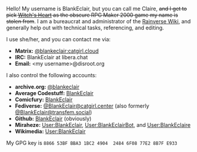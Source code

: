 Hello! My username is BlankEclair, but you can call me Claire, <s>and I get to pick [Witch's Heart](https://vgperson.com/games/witchheart.htm) as the obscure RPG Maker 2000 game my name is stolen from</s>. I am a bureaucrat and administrator of the [Rainverse Wiki](https://rainverse.wiki), and generally help out with technical tasks, referencing, and editing.

I use she/her, and you can contact me via:
* **Matrix:** [@blankeclair:catgirl.cloud](https://matrix.to/#/@blankeclair:catgirl.cloud)
* **IRC:** BlankEclair at libera.chat
* **Email:** &lt;my username&gt;@disroot.org

I also control the following accounts:
* **archive.org:** [@blankeclair](https://archive.org/details/@blankeclair)
* **Average Codestuff:** [BlankEclair](https://git.average.name/BlankEclair)
* **Comicfury:** [BlankEclair](https://comicfury.com/profile.php?username=BlankEclair)
* **Fediverse:** [@BlankEclair@catgirl.center](https://catgirl.center/@BlankEclair) (also formerly [@BlankEclair@transfem.social](https://transfem.social/@BlankEclair))
* **Github:** [BlankEclair](https://github.com/BlankEclair) (obviously)
* **Miraheze:** [User:BlankEclair](https://meta.miraheze.org/wiki/User:BlankEclair), [User:BlankEclairBot](https://meta.miraheze.org/wiki/User:BlankEclairBot), and [User:BlankEclaire](https://meta.miraheze.org/wiki/User:BlankEclaire)
* **Wikimedia:** [User:BlankEclair](https://meta.wikimedia.org/wiki/User:BlankEclair)

My GPG key is `8866 53BF BBA3 1BC2 4904  2484 6F08 77E2 8B7F E933`
